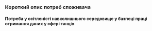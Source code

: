 ### Короткий опис потреб споживача
#### Потреба у осітленісті навколишнього середовище у базпеці праці отримання даних у сфері танців

